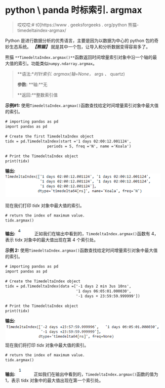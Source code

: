 # python \ panda 时标索引. argmax

> 哎哎哎:# t0]https://www . geeksforgeeks . org/python 熊猫-timedeltaindex-argmax/

Python 是进行数据分析的优秀语言，主要是因为以数据为中心的 python 包的奇妙生态系统。 ***【熊猫】*** 就是其中一个包，让导入和分析数据变得容易多了。

熊猫 `**TimedeltaIndex.argmax()**`函数返回时间增量索引对象中沿一个轴的最大值的索引。功能类似`numpy.ndarray.argmax`。

> **语法:**时针索引. argmax(轴=None，* args *、* quartz)
> 
> **参数:**
> **轴:**无
> 
> **返回:**整数索引值

**示例#1:** 使用`TimedeltaIndex.argmax()`函数查找给定时间增量索引对象中最大值的索引。

```
# importing pandas as pd
import pandas as pd

# Create the first TimedeltaIndex object
tidx = pd.TimedeltaIndex(start ='1 days 02:00:12.001124', 
                   periods = 5, freq ='N', name ='Koala')

# Print the TimedeltaIndex object
print(tidx)
```

**输出:**
![](img/a3801dc708e61559920bdd986a40bc54.png)

现在我们打印 *tidx* 对象中最大值的索引。

```
# return the index of maximum value.
tidx.argmax()
```

**输出:**
![](img/c4da1af6c2c0cef92db9ffa0e95f2700.png)
正如我们在输出中看到的，`TimedeltaIndex.argmax()`函数有 4，表示 tidx 对象中的最大值出现在第 4 个索引处。

**示例 2:** 使用`TimedeltaIndex.argmax()`函数查找给定时间增量索引对象中最大值的索引。

```
# importing pandas as pd
import pandas as pd

# Create the TimedeltaIndex object
tidx = pd.TimedeltaIndex(data =['-1 days 2 min 3us 10ns', 
                                '1 days 06:05:01.000030',
                                '-1 days + 23:59:59.999999'])

# Print the TimedeltaIndex object
print(tidx)
```

**输出:**
![](img/33758e3fb1552aa13211316292a6719a.png)
现在我们将打印 *tidx* 对象中最大值的索引。

```
# return the index of maximum value.
tidx.argmax()
```

**输出:**
![](img/ce2a2f0ecacdf4a18265d3e02cbc0a1f.png)
正如我们在输出中看到的，`TimedeltaIndex.argmax()`函数的值为 1，表示 tidx 对象中的最大值出现在第一个索引处。